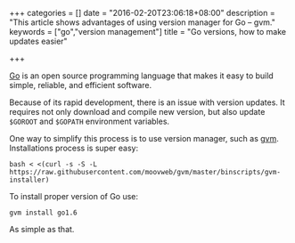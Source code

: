 +++
categories = []
date = "2016-02-20T23:06:18+08:00"
description = "This article shows advantages of using version manager for Go – gvm."
keywords = ["go","version management"]
title = "Go versions, how to make updates easier"

+++

[Go](https://golang.org/) is an open source programming language that makes it easy to build simple, reliable, and efficient software.

Because of its rapid development, there is an issue with version updates.
It requires not only download and compile new version, but also update `$GOROOT` and `$GOPATH` environment variables.

One way to simplify this process is to use version manager, such as [gvm](https://github.com/moovweb/gvm).
Installations process is super easy:

    bash < <(curl -s -S -L https://raw.githubusercontent.com/moovweb/gvm/master/binscripts/gvm-installer)

To install proper version of Go use:

    gvm install go1.6

As simple as that.
